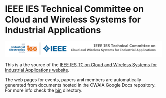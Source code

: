 IEEE IES Technical Committee on Cloud and Wireless Systems for Industrial Applications
===============

![logo](images/banner.png)

This is a the source of the [IEEE IES TC on Cloud and Wireless Systems for Industrial Applications website](https://CWAIA.ieee-ies.org).

The web pages for events, papers and members are automatically generated from documents hosted in the CWAIA Google Docs repository. For more info check the [bin](bin/README.md) directory.
